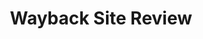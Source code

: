 ---
layout: layouts/page.njk
title: Wayback Site Review
description: Use the wayback machine to find an old iteration of a website. Review the site assets (images, icons, typefaces), html, and css.
image:
---